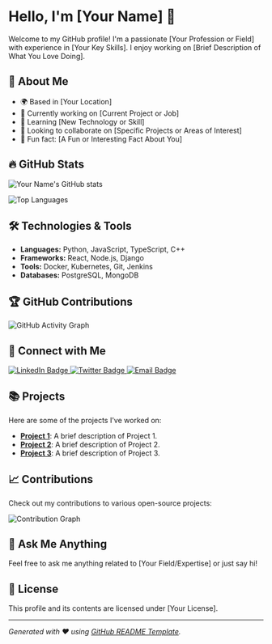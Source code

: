 # Hello, I'm [Your Name] 👋

Welcome to my GitHub profile! I'm a passionate [Your Profession or Field] with experience in [Your Key Skills]. I enjoy working on [Brief Description of What You Love Doing].

## 🚀 About Me

- 🌍 Based in [Your Location]
- 🔭 Currently working on [Current Project or Job]
- 🌱 Learning [New Technology or Skill]
- 👯 Looking to collaborate on [Specific Projects or Areas of Interest]
- 🤔 Fun fact: [A Fun or Interesting Fact About You]

## 🔥 GitHub Stats

![Your Name's GitHub stats](https://github-readme-stats.vercel.app/api?username=your_username&show_icons=true&hide_title=false&count_private=true&include_all_commits=true&hide=prs&hide_border=true&bg_color=0d1117&text_color=ffffff&icon_color=ff6f61)

![Top Languages](https://github-readme-stats.vercel.app/api/top-langs/?username=your_username&hide=html&layout=compact&hide_border=true&bg_color=0d1117&text_color=ffffff&icon_color=ff6f61)

## 🛠️ Technologies & Tools

- **Languages:** Python, JavaScript, TypeScript, C++
- **Frameworks:** React, Node.js, Django
- **Tools:** Docker, Kubernetes, Git, Jenkins
- **Databases:** PostgreSQL, MongoDB

## 🏆 GitHub Contributions

![GitHub Activity Graph](https://activity-graph.herokuapp.com/graph?username=your_username&bg_color=0d1117&color=ffffff&line=ff6f61&point=ffffff&area=true)

## 🔗 Connect with Me

<a href="https://www.linkedin.com/in/your_profile" target="_blank">
    <img src="https://img.shields.io/badge/LinkedIn-blue?style=for-the-badge&logo=linkedin&logoColor=white" alt="LinkedIn Badge"/>
</a>
<a href="https://twitter.com/your_twitter_handle" target="_blank">
    <img src="https://img.shields.io/badge/Twitter-blue?style=for-the-badge&logo=twitter&logoColor=white" alt="Twitter Badge"/>
</a>
<a href="mailto:your_email@example.com">
    <img src="https://img.shields.io/badge/Email-red?style=for-the-badge&logo=gmail&logoColor=white" alt="Email Badge"/>
</a>

## 📚 Projects

Here are some of the projects I've worked on:

- **[Project 1](https://github.com/your_username/project1)**: A brief description of Project 1.
- **[Project 2](https://github.com/your_username/project2)**: A brief description of Project 2.
- **[Project 3](https://github.com/your_username/project3)**: A brief description of Project 3.

## 📈 Contributions

Check out my contributions to various open-source projects:

![Contribution Graph](https://github-contribution-stats.vercel.app/api/?username=your_username&show_icons=true&theme=radical)

## 💬 Ask Me Anything

Feel free to ask me anything related to [Your Field/Expertise] or just say hi!

## 📜 License

This profile and its contents are licensed under [Your License].

---

*Generated with ❤️ using [GitHub README Template](https://github.com/your_username/github-readme-template).*

